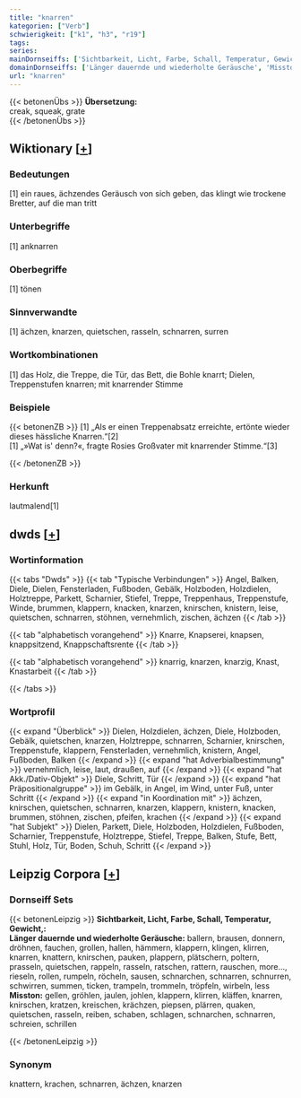```yaml
---
title: "knarren"
kategorien: ["Verb"]
schwierigkeit: ["k1", "h3", "r19"]
tags:
series:
mainDornseiffs: ['Sichtbarkeit, Licht, Farbe, Schall, Temperatur, Gewicht,']
domainDornseiffs: ['Länger dauernde und wiederholte Geräusche', 'Misston']
url: "knarren"
---
```


{{< betonenÜbs >}}
**Übersetzung:**  
creak, squeak, grate  
{{< /betonenÜbs >}}

## Wiktionary [[+](https://de.wiktionary.org/wiki/knarren)]

### Bedeutungen
[1] ein raues, ächzendes Geräusch von sich geben, das klingt wie trockene Bretter, auf die man tritt  

### Unterbegriffe
[1] anknarren  

### Oberbegriffe
[1] tönen  

### Sinnverwandte
[1] ächzen, knarzen, quietschen, rasseln, schnarren, surren  

### Wortkombinationen
[1] das Holz, die Treppe, die Tür, das Bett, die Bohle knarrt; Dielen, Treppenstufen knarren; mit knarrender Stimme  

### Beispiele
{{< betonenZB >}}
[1] „Als er einen Treppenabsatz erreichte, ertönte wieder dieses hässliche Knarren.“[2]  
[1] „»Wat is' denn?«, fragte Rosies Großvater mit knarrender Stimme.“[3]  

{{< /betonenZB >}}
### Herkunft
lautmalend[1]  



## dwds [[+](https://www.dwds.de/wb/knarren)]

### Wortinformation
{{< tabs "Dwds" >}}
{{< tab "Typische Verbindungen" >}}
Angel, Balken, Diele, Dielen, Fensterladen, Fußboden, Gebälk, Holzboden, Holzdielen, Holztreppe, Parkett, Scharnier, Stiefel, Treppe, Treppenhaus, Treppenstufe, Winde, brummen, klappern, knacken, knarzen, knirschen, knistern, leise, quietschen, schnarren, stöhnen, vernehmlich, zischen, ächzen
{{< /tab >}}

{{< tab "alphabetisch vorangehend" >}}
Knarre, Knapserei, knapsen, knappsitzend, Knappschaftsrente
{{< /tab >}}

{{< tab "alphabetisch vorangehend" >}}
knarrig, knarzen, knarzig, Knast, Knastarbeit
{{< /tab >}}

{{< /tabs >}}

### Wortprofil
{{< expand "Überblick" >}} Dielen, Holzdielen, ächzen, Diele, Holzboden, Gebälk, quietschen, knarzen, Holztreppe, schnarren, Scharnier, knirschen, Treppenstufe, klappern, Fensterladen, vernehmlich, knistern, Angel, Fußboden, Balken {{< /expand >}}
{{< expand "hat Adverbialbestimmung" >}} vernehmlich, leise, laut, draußen, auf {{< /expand >}}
{{< expand "hat Akk./Dativ-Objekt" >}} Diele, Schritt, Tür {{< /expand >}}
{{< expand "hat Präpositionalgruppe" >}} im Gebälk, in Angel, im Wind, unter Fuß, unter Schritt {{< /expand >}}
{{< expand "in Koordination mit" >}} ächzen, knirschen, quietschen, schnarren, knarzen, klappern, knistern, knacken, brummen, stöhnen, zischen, pfeifen, krachen {{< /expand >}}
{{< expand "hat Subjekt" >}} Dielen, Parkett, Diele, Holzboden, Holzdielen, Fußboden, Scharnier, Treppenstufe, Holztreppe, Stiefel, Treppe, Balken, Stufe, Bett, Stuhl, Holz, Tür, Boden, Schuh, Schritt {{< /expand >}}

## Leipzig Corpora [[+](https://corpora.uni-leipzig.de/en/res?word=knarren&corpusId=deu_newscrawl-public_2018)]

### Dornseiff Sets
{{< betonenLeipzig >}}
**Sichtbarkeit, Licht, Farbe, Schall, Temperatur, Gewicht,:**  
**Länger dauernde und wiederholte Geräusche:** ballern, brausen, donnern, dröhnen, fauchen, grollen, hallen, hämmern, klappern, klingen, klirren, knarren, knattern, knirschen, pauken, plappern, plätschern, poltern, prasseln, quietschen, rappeln, rasseln, ratschen, rattern, rauschen, more..., rieseln, rollen, rumpeln, röcheln, sausen, schnarchen, schnarren, schnurren, schwirren, summen, ticken, trampeln, trommeln, tröpfeln, wirbeln, less  
**Misston:** gellen, gröhlen, jaulen, johlen, klappern, klirren, kläffen, knarren, knirschen, kratzen, kreischen, krächzen, piepsen, plärren, quaken, quietschen, rasseln, reiben, schaben, schlagen, schnarchen, schnarren, schreien, schrillen  

{{< /betonenLeipzig >}}

### Synonym
knattern, krachen, schnarren, ächzen, knarzen

